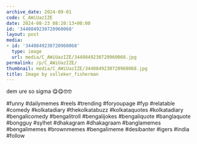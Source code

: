 ```yaml
---
archive_date: 2024-09-01
code: C_AWiUazIZE
date: 2024-08-23 08:20:13+00:00
id: '3440849230720960068'
layout: post
media:
- id: '3440849230720960068'
  type: image
  url: media/C_AWiUazIZE/3440849230720960068.jpg
permalink: /p/C_AWiUazIZE/
thumbnail: media/C_AWiUazIZE/3440849230720960068.jpg
title: Image by solleker_fisherman
---
```


dem ure so sigma 😋😋🤓🤓  
  
#funny #dailymemes #reels #trending #foryoupage #fyp #relatable #comedy #kolkatadiary #thekolkatabuzz #kolkataquotes #kolkatadiary #bengalicomedy #bengalitroll #bengalijokes #bengaliquote #banglaquote #bongguy #sylhet #dhakagram #dhakagraam #banglamemes #bengalimemes #brownmemes #bengalimeme #desibanter #igers #india #follow